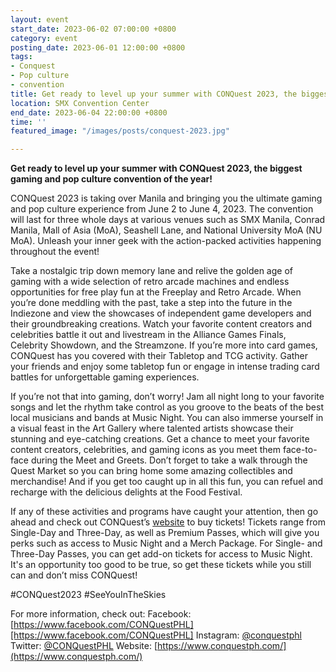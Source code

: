```yaml
---
layout: event
start_date: 2023-06-02 07:00:00 +0800
category: event
posting_date: 2023-06-01 12:00:00 +0800
tags:
- Conquest
- Pop culture
- convention
title: Get ready to level up your summer with CONQuest 2023, the biggest gaming and pop culture convention of the year!
location: SMX Convention Center
end_date: 2023-06-04 22:00:00 +0800
time: ''
featured_image: "/images/posts/conquest-2023.jpg"

---
```

**Get ready to level up your summer with CONQuest 2023, the biggest gaming and pop culture convention of the year!**

CONQuest 2023 is taking over Manila and bringing you the ultimate gaming and pop culture experience from June 2 to June 4, 2023. The convention will last for three whole days at various venues such as SMX Manila, Conrad Manila, Mall of Asia (MoA), Seashell Lane, and National University MoA (NU MoA). Unleash your inner geek with the action-packed activities happening throughout the event!

Take a nostalgic trip down memory lane and relive the golden age of gaming with a wide selection of retro arcade machines and endless opportunities for free play fun at the Freeplay and Retro Arcade. When you’re done meddling with the past, take a step into the future in the Indiezone and view the showcases of independent game developers and their groundbreaking creations. Watch your favorite content creators and celebrities battle it out and livestream in the Alliance Games Finals, Celebrity Showdown, and the Streamzone. If you’re more into card games, CONQuest has you covered with their Tabletop and TCG activity. Gather your friends and enjoy some tabletop fun or engage in intense trading card battles for unforgettable gaming experiences. 

If you’re not that into gaming, don’t worry! Jam all night long to your favorite songs and let the rhythm take control as you groove to the beats of the best local musicians and bands at Music Night. You can also immerse yourself in a visual feast in the Art Gallery where talented artists showcase their stunning and eye-catching creations. Get a chance to meet your favorite content creators, celebrities, and gaming icons as you meet them face-to-face during the Meet and Greets. Don’t forget to take a walk through the Quest Market so you can bring home some amazing collectibles and merchandise! And if you get too caught up in all this fun, you can refuel and recharge with the delicious delights at the Food Festival.

If any of these activities and programs have caught your attention, then go ahead and check out CONQuest’s [website](https://www.conquestph.com/tickets) to buy tickets! Tickets range from Single-Day and Three-Day, as well as Premium Passes, which will give you perks such as access to Music Night and a Merch Package. For Single- and Three-Day Passes, you can get add-on tickets for access to Music Night. It's an opportunity too good to be true, so get these tickets while you still can and don’t miss CONQuest!

#CONQuest2023 #SeeYouInTheSkies

For more information, check out:
Facebook: [https://www.facebook.com/CONQuestPHL][https://www.facebook.com/CONQuestPHL]
Instagram: [@conquestphl](https://www.instagram.com/conquestphl/)
Twitter: [@CONQuestPHL](https://www.twitter.com/conquestphl)
Website: [https://www.conquestph.com/](https://www.conquestph.com/)
